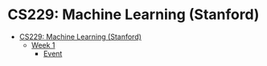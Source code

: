 
# CS229: Machine Learning (Stanford)
- [CS229: Machine Learning (Stanford)](#cs229-machine-learning-stanford)
  - [Week 1](#week-1)
    - [Event](#event)